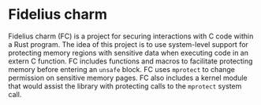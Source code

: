 # Fidelius charm
Fidelius charm (FC) is a project for securing interactions with C code within a Rust program. The idea of this project is to use system-level support for protecting memory regions with sensitive data when executing code in an extern C function. FC includes functions and macros to facilitate protecting memory before entering an `unsafe` block. FC uses `mprotect` to change permission on sensitive memory pages. FC also includes a kernel module that would assist the library with protecting calls to the `mprotect` system call. 
